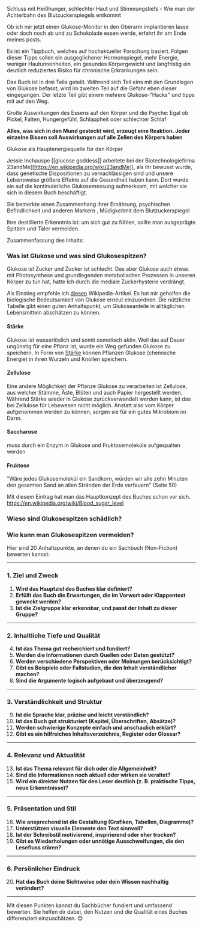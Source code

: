 Schluss mit Heißhunger, schlechter Haut und Stimmungstiefs - Wie man der Achterbahn des Blutzuckerspiegels entkommt

Ob ich mir jetzt einen Glukose-Monitor in den Oberarm implantieren lasse oder doch noch ab und zu Schokolade essen werde, erfahrt ihr am Ende meines posts.


Es ist ein Tippbuch, welches auf hochaktueller Forschung basiert. 
Folgen dieser Tipps sollen ein ausgeglichener Hormonspiegel, mehr Energie, weniger Hautunreinheiten, ein gesundes Körpergewicht und langfristig ein deutlich reduziertes Risiko für chronische Erkrankungen sein. 

Das Buch ist in drei Teile geteilt. Während sich Teil eins mit den Grundlagen von Glukose befasst, wird im zweiten Teil auf die Gefahr eben dieser eingegangen. Der letzte Teil gibt einem mehrere Glukose-"Hacks" und tipps mit auf den Weg. 


Große Auswirkungen des Essens auf den Körper und die Psyche: 
Egal ob Pickel, Falten, Hungergefühl, Schlappheit oder schlechter Schlaf

**Alles, was sich in den Mund gesteckt wird, erzeugt eine Reaktion. Jeder einzelne Bissen soll Auswirkungen auf alle Zellen des Körpers haben**


Glukose als Hauptenergiequelle für den Körper


Jessie Inchauspe [[glucose goddess]] arbeitete bei der Biotechnologiefirma 23andMe[[https://en.wikipedia.org/wiki/23andMe]], als ihr bewusst wurde, dass genetische Dispositionen zu vernachlässigen sind und unsere Lebensweise größere Effekte auf die Gesundheit haben kann. Dort wurde sie auf die kontinuierliche Glukosemessung aufmerksam, mit welcher sie sich in diesem Buch beschäftigt. 

Sie bemerkte einen Zusammenhang ihrer Ernährung, psychischen Befindlichkeit und anderen Markern , Müdigkeitmit dem Blutzuckerspiegel

Ihre destillierte Erkenntnis ist: um sich gut zu fühlen, sollte man ausgeprägte Spitzen und Täler vermeiden. 


Zusammenfassung des Inhalts: 
### Was ist Glukose und was sind Glukosespitzen?
Glukose ist Zucker und Zucker ist schlecht. Das aber Glukose auch etwas mit Photosynthese und grundlegenden metabolischen Prozessen in unseren Körper zu tun hat, hatte Ich durch die mediale Zuckerhysterie verdrängt. 

Als Einstieg empfehle ich [diesen](https://en.wikipedia.org/wiki/Glucose#Energy_source) Wikipedia-Artikel. Es hat mir geholfen die biologische Bedeutsamkeit von Glukose erneut einzuordnen. Die nützliche Tabelle gibt einen guten Anhaltspunkt, um Glukoseanteile in alltäglichen Lebensmitteln abschätzen zu können. 

#### Stärke
Glukose ist wasserlöslich und somit osmotisch aktiv. Weil das auf Dauer ungünstig für eine Pflanz ist, wurde ein Weg gefunden Glukose zu speichern. In Form von [Stärke](https://en.wikipedia.org/wiki/Starch#Energy_store_of_plants) können Pflanzen Glukose (chemische Energie) in ihren Wurzeln und Knollen speichern. 

#### Zellulose

Eine andere Möglichkeit der Pflanze Glukose zu verarbeiten ist Zellulose, aus welcher Stämme, Äste, Blüten und auch Papier hergestellt werden. Während Stärke wieder in Glukose zurückverwandelt werden kann, ist das bei Zellulose für Lebewesen nicht möglich. Anstatt also vom Körper aufgenommen werden zu können, sorgen sie für ein gutes Mikrobiom im Darm. 

#### Saccharose
muss durch ein Enzym in Glukose und Fruktosemoleküle aufgespalten werden

#### Fruktose



"Wäre jedes Glukosemolekül ein Sandkorn, würden wir alle zehn Minuten den gesamten Sand an allen Stränden der Erde verfeuern" (Seite 50)


Mit diesem Eintrag hat man das Hauptkonzept des Buches schon vor sich. 
https://en.wikipedia.org/wiki/Blood_sugar_level

### Wieso sind Glukosespitzen schädlich?


### Wie kann man Glukosespitzen vermeiden?









Hier sind 20 Anhaltspunkte, an denen du ein Sachbuch (Non-Fiction) bewerten kannst:

---

### **1. Ziel und Zweck**

1. **Wird das Hauptziel des Buches klar definiert?**
2. **Erfüllt das Buch die Erwartungen, die im Vorwort oder Klappentext geweckt werden?**
3. **Ist die Zielgruppe klar erkennbar, und passt der Inhalt zu dieser Gruppe?**

---

### **2. Inhaltliche Tiefe und Qualität**

4. **Ist das Thema gut recherchiert und fundiert?**
5. **Werden die Informationen durch Quellen oder Daten gestützt?**
6. **Werden verschiedene Perspektiven oder Meinungen berücksichtigt?**
7. **Gibt es Beispiele oder Fallstudien, die den Inhalt verständlicher machen?**
8. **Sind die Argumente logisch aufgebaut und überzeugend?**

---

### **3. Verständlichkeit und Struktur**

9. **Ist die Sprache klar, präzise und leicht verständlich?**
10. **Ist das Buch gut strukturiert (Kapitel, Überschriften, Absätze)?**
11. **Werden schwierige Konzepte einfach und anschaulich erklärt?**
12. **Gibt es ein hilfreiches Inhaltsverzeichnis, Register oder Glossar?**

---

### **4. Relevanz und Aktualität**

13. **Ist das Thema relevant für dich oder die Allgemeinheit?**
14. **Sind die Informationen noch aktuell oder wirken sie veraltet?**
15. **Wird ein direkter Nutzen für den Leser deutlich (z. B. praktische Tipps, neue Erkenntnisse)?**

---

### **5. Präsentation und Stil**

16. **Wie ansprechend ist die Gestaltung (Grafiken, Tabellen, Diagramme)?**
17. **Unterstützen visuelle Elemente den Text sinnvoll?**
18. **Ist der Schreibstil motivierend, inspirierend oder eher trocken?**
19. **Gibt es Wiederholungen oder unnötige Ausschweifungen, die den Lesefluss stören?**

---

### **6. Persönlicher Eindruck**

20. **Hat das Buch deine Sichtweise oder dein Wissen nachhaltig verändert?**

---

Mit diesen Punkten kannst du Sachbücher fundiert und umfassend bewerten. Sie helfen dir dabei, den Nutzen und die Qualität eines Buches differenziert einzuschätzen. 😊